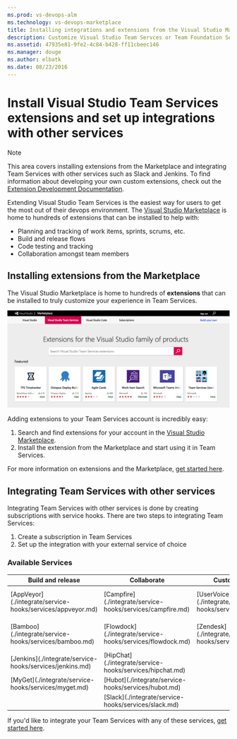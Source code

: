 ```yaml
---
ms.prod: vs-devops-alm
ms.technology: vs-devops-marketplace
title: Installing integrations and extensions from the Visual Studio Marketplace | Team Services
description: Customize Visual Studio Team Servces or Team Foundation Server with extensions or integrate with other services
ms.assetid: 47935e81-9fe2-4c84-b428-ff11cbeec146
ms.manager: douge
ms.author: elbatk
ms.date: 08/23/2016
---
```


# Install Visual Studio Team Services extensions and set up integrations with other services

>[!NOTE]
> This area covers installing extensions from the Marketplace and integrating Team Services with other services such as Slack and Jenkins. 
> To find information about developing your own custom extensions, check out the [Extension Development Documentation](../../integrate/extensions/overview.md).

Extending Visual Studio Team Services is the easiest way for users to get the most out of their 
devops environment. The [Visual Studio Marketplace](https://marketplace.visualstudio.com) is home to hundreds of extensions
that can be installed to help with:
- Planning and tracking of work items, sprints, scrums, etc. 
- Build and release flows
- Code testing and tracking
- Collaboration amongst team members

## Installing extensions from the Marketplace
The Visual Studio Marketplace is home to hundreds of **extensions** that can be installed to truly customize your experience
in Team Services. 

![Visual Studio Marketplace](./_img/vs-marketplace.png)

Adding extensions to your Team Services account is incredibly easy:

1. Search and find extensions for your account in the [Visual Studio Marketplace](https://marketplace.visualstudio.com).
2. Install the extension from the Marketplace and start using it in Team Services.

For more information on extensions and the Marketplace, [get started here](./overview.md).

## Integrating Team Services with other services
Integrating Team Services with other services is done by creating subscriptions with service hooks. There are two steps to integrating Team Services:

1. Create a subscription in Team Services
2. Set up the integration with your external service of choice

### Available Services
<div style="display:block;margin-left:auto;margin-right:auto">
<table class="table table-striped">
<thead class="thead-inverse">
    <tr>
        <th>Build and release</th>
        <th>Collaborate</th>
		<th>Customer support</th>
		<th>Plan and track</th>
		<th>Integrate</th>
    </tr>
</thead>
<tbody>
    <tr>
        <td>[AppVeyor](./integrate/service-hooks/services/appveyor.md)</td>
        <td>[Campfire](./integrate/service-hooks/services/campfire.md)</td>
		<td>[UserVoice](./integrate/service-hooks/services/uservoice.md)</td>
		<td>[Trello](./integrate/service-hooks/services/trello.md)</td>
		<td>[Azure Service Bus](./integrate/service-hooks/services/azure-service-bus.md)</td>
    </tr>
	<tr>
		<td>[Bamboo](./integrate/service-hooks/services/bamboo.md)</td>
		<td>[Flowdock](./integrate/service-hooks/services/flowdock.md)</td>
		<td>[Zendesk](./integrate/service-hooks/services/zendesk.md) </td>
		<td></td>
		<td>[Azure Storage](./integrate/service-hooks/services/azure-storage.md)</td>
	</tr>
	<tr>
		<td>[Jenkins](./integrate/service-hooks/services/jenkins.md)</td>
		<td>[HipChat](./integrate/service-hooks/services/hipchat.md)</td>
		<td></td>
		<td></td>
		<td>[Web Hooks](./integrate/service-hooks/services/webhooks.md)</td>
	</tr>
	<tr>
		<td>[MyGet](./integrate/service-hooks/services/myget.md)</td>
		<td>[Hubot](./integrate/service-hooks/services/hubot.md)</td>
		<td></td>
		<td></td>
		<td>[Zapier](./integrate/service-hooks/services/zapier.md)</td>
	</tr>
	<tr>
		<td></td>
		<td>[Slack](./integrate/service-hooks/services/slack.md)</td>
		<td></td>
		<td></td>
		<td></td>
	</tr>
</tbody>
</table>
</div>

If you'd like to integrate your Team Services with any of these services, [get started here](./integrate/service-hooks/get-started.md).



